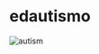 # edautismo

![autism](https://github.com/lavapatos/eda/assets/163763856/e7a54494-9f8d-4081-a100-87d9f6fca757)
 
 
